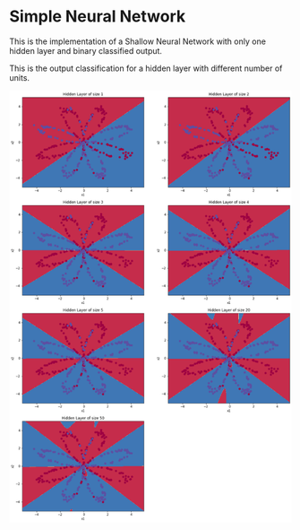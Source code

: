 # Simple Neural Network
This is the implementation of a Shallow Neural Network with only one hidden layer and binary classified output.  

This is the output classification for a hidden layer with different number of units.   

![](rose.png)

